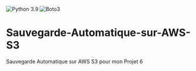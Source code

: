 ![Python 3.9](https://img.shields.io/badge/python-3.9%2B-green)
![Boto3](https://img.shields.io/badge/boto3-AWS_S3-yellow)

# Sauvegarde-Automatique-sur-AWS-S3
Sauvegarde Automatique sur AWS S3 pour mon Projet 6
